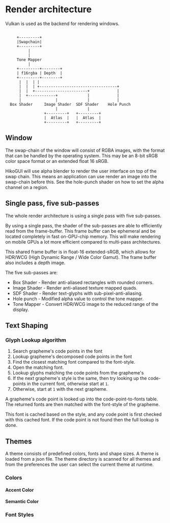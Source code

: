 Render architecture
===================

Vulkan is used as the backend for rendering windows.


```

     +---------+
     |Swapchain|
     +---------+
          |
          |
     Tone Mapper
          |
     +---------+--------+
     | f16rgba | Depth  |
     +---------+--------+
      |  |  | |
      |  |  | +----------------------------------+
      |  |  +-----------------------+            |
      |  +------------+             |            |
      |               |             |            |
  Box Shader     Image Shader  SDF Shader    Hole Punch
                      |             |
                 +---------+   +---------+
                 |  Atlas  |   |  Atlas  |
                 +---------+   +---------+

```

Window
------

The swap-chain of the window will consist of RGBA images, with the format
that can be handled by the operating system. This may be an 8-bit sRGB color
space format or an extended float 16 sRGB.

HikoGUI will use alpha blender to render the user interface on top of the swap
chain. This means an application can use render an image into the swap-chain before
this. See the hole-punch shader on how to set the alpha channel on a region.

Single pass, five sub-passes
-----------------------------

The whole render architecture is using a single pass with five sub-passes.

By using a single pass, the shader of the sub-passes are able to efficiently
read from the frame-buffer. This frame buffer can be ephemeral and be located
completely in fast on-GPU-chip memory. This will make rendering on mobile
GPUs a lot more efficient compared to multi-pass architectures.

This shared frame buffer is in float-16 extended-sRGB, which allows for
HDR/WCG (High Dynamic Range / Wide Color Gamut). The frame buffer also
includes a depth image.

The five sub-passes are:

 - Box Shader   - Render anti-aliased rectangles with rounded corners.
 - Image Shader - Render anti-aliased texture mapped quads.
 - SDF Shader   - Render text-glyphs with sub-pixel-anti-aliasing.
 - Hole punch   - Modified alpha value to control the tone mapper.
 - Tone Mapper  - Convert HDR/WCG image to the reduced range of the display.

Text Shaping
------------

### Glyph Lookup algorithm

 1. Search grapheme's code points in the font
 2. Lookup grapheme's decomposed code points in the font
 3. Find the closest matching font compared to the font-style.
 4. Open the matching font.
 5. Lookup glyphs matching the code points from the grapheme's
 6. If the next grapheme's style is the same, then try looking up the code-points in the current font, otherwise start at `1`.
 7. Otherwise, start at `1` with the next grapheme.

A grapheme's code point is looked up into the code-point-to-fonts table.
The returned fonts are then matched with the font-style of the grapheme.

This font is cached based on the style, and any code point is first checked with this
cached font. If the code point is not found then the full lookup is done.

Themes
------

A theme consists of predefined colors, fonts and shape sizes.
A theme is loaded from a json file. The theme directory is scanned for all themes
and from the preferences the user can select the current theme at runtime.

### Colors

#### Accent Color

#### Semantic Color

### Font Styles

